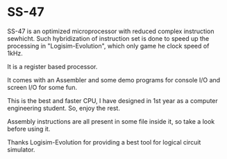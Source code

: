 # SS-47 

SS-47 is an optimized microprocessor with reduced complex instruction sewhicht. Such hybridization of instruction set is done to speed up the processing in "Logisim-Evolution", which only game he clock speed of 1kHz.

It is a register based processor.

It comes with an Assembler and some demo programs for console I/O and screen I/O for some fun.

This is the best and faster CPU, I have designed in 1st year as a computer engineering student. So, enjoy the rest.

Assembly instructions are all present in some file inside it, so take a look before using it.

Thanks Logisim-Evolution for providing a best tool for logical circuit simulator.
